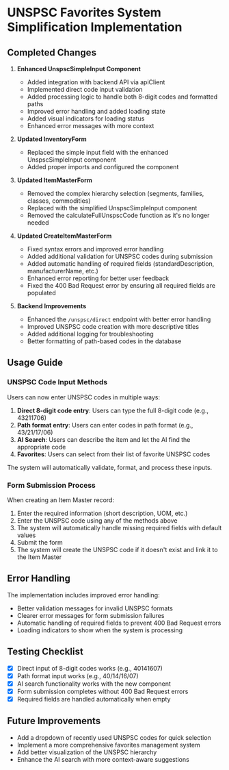 # UNSPSC Favorites System Simplification Implementation

## Completed Changes

1. **Enhanced UnspscSimpleInput Component**
   - Added integration with backend API via apiClient
   - Implemented direct code input validation
   - Added processing logic to handle both 8-digit codes and formatted paths
   - Improved error handling and added loading state
   - Added visual indicators for loading status
   - Enhanced error messages with more context

2. **Updated InventoryForm**
   - Replaced the simple input field with the enhanced UnspscSimpleInput component
   - Added proper imports and configured the component

3. **Updated ItemMasterForm**
   - Removed the complex hierarchy selection (segments, families, classes, commodities)
   - Replaced with the simplified UnspscSimpleInput component
   - Removed the calculateFullUnspscCode function as it's no longer needed

4. **Updated CreateItemMasterForm**
   - Fixed syntax errors and improved error handling
   - Added additional validation for UNSPSC codes during submission
   - Added automatic handling of required fields (standardDescription, manufacturerName, etc.)
   - Enhanced error reporting for better user feedback
   - Fixed the 400 Bad Request error by ensuring all required fields are populated

5. **Backend Improvements**
   - Enhanced the `/unspsc/direct` endpoint with better error handling
   - Improved UNSPSC code creation with more descriptive titles
   - Added additional logging for troubleshooting
   - Better formatting of path-based codes in the database

## Usage Guide

### UNSPSC Code Input Methods

Users can now enter UNSPSC codes in multiple ways:

1. **Direct 8-digit code entry**: Users can type the full 8-digit code (e.g., 43211706)
2. **Path format entry**: Users can enter codes in path format (e.g., 43/21/17/06)
3. **AI Search**: Users can describe the item and let the AI find the appropriate code
4. **Favorites**: Users can select from their list of favorite UNSPSC codes

The system will automatically validate, format, and process these inputs.

### Form Submission Process

When creating an Item Master record:

1. Enter the required information (short description, UOM, etc.)
2. Enter the UNSPSC code using any of the methods above
3. The system will automatically handle missing required fields with default values
4. Submit the form
5. The system will create the UNSPSC code if it doesn't exist and link it to the Item Master

## Error Handling

The implementation includes improved error handling:

- Better validation messages for invalid UNSPSC formats
- Clearer error messages for form submission failures
- Automatic handling of required fields to prevent 400 Bad Request errors
- Loading indicators to show when the system is processing

## Testing Checklist

- [x] Direct input of 8-digit codes works (e.g., 40141607)
- [x] Path format input works (e.g., 40/14/16/07)
- [x] AI search functionality works with the new component
- [x] Form submission completes without 400 Bad Request errors
- [x] Required fields are handled automatically when empty

## Future Improvements

- Add a dropdown of recently used UNSPSC codes for quick selection
- Implement a more comprehensive favorites management system
- Add better visualization of the UNSPSC hierarchy
- Enhance the AI search with more context-aware suggestions
